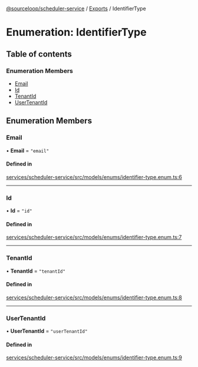 [@sourceloop/scheduler-service](../README.md) / [Exports](../modules.md) / IdentifierType

# Enumeration: IdentifierType

## Table of contents

### Enumeration Members

- [Email](IdentifierType.md#email)
- [Id](IdentifierType.md#id)
- [TenantId](IdentifierType.md#tenantid)
- [UserTenantId](IdentifierType.md#usertenantid)

## Enumeration Members

### Email

• **Email** = ``"email"``

#### Defined in

[services/scheduler-service/src/models/enums/identifier-type.enum.ts:6](https://github.com/sourcefuse/loopback4-microservice-catalog/blob/77bb890a2/services/scheduler-service/src/models/enums/identifier-type.enum.ts#L6)

___

### Id

• **Id** = ``"id"``

#### Defined in

[services/scheduler-service/src/models/enums/identifier-type.enum.ts:7](https://github.com/sourcefuse/loopback4-microservice-catalog/blob/77bb890a2/services/scheduler-service/src/models/enums/identifier-type.enum.ts#L7)

___

### TenantId

• **TenantId** = ``"tenantId"``

#### Defined in

[services/scheduler-service/src/models/enums/identifier-type.enum.ts:8](https://github.com/sourcefuse/loopback4-microservice-catalog/blob/77bb890a2/services/scheduler-service/src/models/enums/identifier-type.enum.ts#L8)

___

### UserTenantId

• **UserTenantId** = ``"userTenantId"``

#### Defined in

[services/scheduler-service/src/models/enums/identifier-type.enum.ts:9](https://github.com/sourcefuse/loopback4-microservice-catalog/blob/77bb890a2/services/scheduler-service/src/models/enums/identifier-type.enum.ts#L9)
